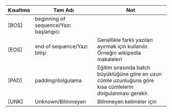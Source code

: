| Kısaltma | Tam Adı                               | Not                                                                                                         |
|----------|---------------------------------------|-------------------------------------------------------------------------------------------------------------|
| [BOS]    | beginning of sequence/Yazı başlangıcı |                                                                                                             |
| [EOS]    | end of sequence/Yazı bitişi           | Genellikle farklı yazıları ayırmak için kullanılır. Örneğin wikipedia makaleleri                            |
| [PAD]    | padding/dolgulama                     | Eğitim sırasında batch büyüklüğüne göre en uzun cümle uzunluğuna göre kısa cümlelerin dolgulanması gerekir. |
| [UNK]    | Unknown/Bilinmeyen                    | Bilinmeyen kelimeler için                                                                                   |